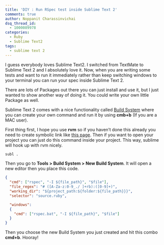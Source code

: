 ```yaml
---
title: 'DIY : Run RSpec test inside Sublime Text 2'
comments: true
author: Noppanit Charassinvichai
dsq_thread_id:
  - 1000089978
categories:
  - Ruby
  - Sublime Text2
tags:
  - sublime text 2
---
```

I guess everybody loves Sublime Text2. I switched from TextMate to Sublime Text 2 and I absolutely love it. Now, when you are writing some tests and want to run it immediately rather than keep switching windows to your terminal you can run your spec inside Sublime Text 2. 

There are lots of Packages out there you can just install and use it, but I just wanted to show another way of doing it. You could write your own little Package as well.

Sublime Text 2 comes with a nice functionality called [Build System][1] where you can create your own command and run it by using **cmb+b** (If you are a MAC user).

First thing first, I hope you use **rvm** so if you haven&#8217;t done this already you need to create symbolic link like [this page][2]. Then if you want to open your project you can just do this command inside your project. This way, sublime will hook up with rvm nicely.

``` bash
subl .
```

Then you go to **Tools > Build System > New Build System**. It will open a new editor then you place this code.

``` json
{
  "cmd": ["rspec", "-I ${file_path}", "$file"],
  "file_regex": "# ([A-Za-z:0-9_./ ]+rb):([0-9]+)",
  "working_dir": "${project_path:${folder:${file_path}}}",
  "selector": "source.ruby",

  "windows":
  {
    "cmd": ["rspec.bat", "-I ${file_path}", "$file"]
  }
}
```

Then you choose the new Build System you just created and hit this combo **cmd+b**. Hooray!

 [1]: http://docs.sublimetext.info/en/latest/file_processing/build_systems.html "Sublime Text 2 build system"
 [2]: http://www.sublimetext.com/docs/2/osx_command_line.html
